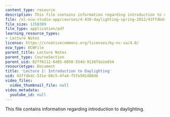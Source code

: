 ```yaml
---
content_type: resource
description: This file contains information regarding introduction to daylighting.
file: /ol-ocw-studio-app/courses/4-430-daylighting-spring-2012/43ffdbdc531e68c54fa4f5fe501488db_MIT4_430S12_lec01.pdf
file_size: 1150389
file_type: application/pdf
learning_resource_types:
- Lecture Notes
license: https://creativecommons.org/licenses/by-nc-sa/4.0/
ocw_type: OCWFile
parent_title: Lecture Notes
parent_type: CourseSection
parent_uid: 82ff6112-6d85-6050-554d-9138fda1e834
resourcetype: Document
title: 'Lecture 1: Introduction to Daylighting'
uid: 43ffdbdc-531e-68c5-4fa4-f5fe501488db
video_files:
  video_thumbnail_file: null
video_metadata:
  youtube_id: null
---
```

This file contains information regarding introduction to daylighting.